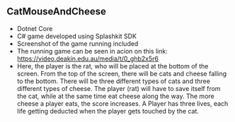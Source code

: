 ## CatMouseAndCheese ##

- Dotnet Core
- C# game developed using Splashkit SDK
- Screenshot of the game running included
- The running game can be seen in acion on this link: https://video.deakin.edu.au/media/t/0_ghb2x5r6
- Here, the player is the rat, who will be placed at the bottom of the screen. From the top of the screen, there will be cats and cheese falling to the bottom. There will be three different types of cats and three different types of cheese. The player (rat) will have to save itself from the cat, while at the same time eat cheese along the way. The more cheese a player eats, the score increases. A Player has three lives, each life getting deducted when the player gets touched by the cat.
